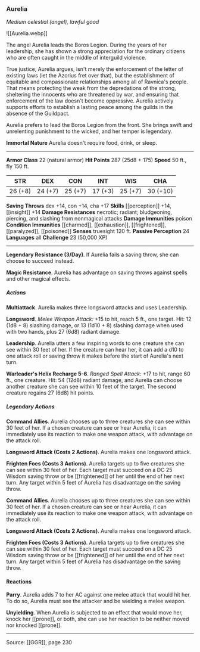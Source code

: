 ### Aurelia
_Medium celestial (angel), lawful good_

![[Aurelia.webp]]

The angel Aurelia leads the Boros Legion. During the years of her leadership, she has shown a strong appreciation for the ordinary citizens who are often caught in the middle of interguild violence.

True justice, Aurelia argues, isn't merely the enforcement of the letter of existing laws (let the Azorius fret over that), but the establishment of equitable and compassionate relationships among all of Ravnica's people. That means protecting the weak from the depredations of the strong, sheltering the innocents who are threatened by war, and ensuring that enforcement of the law doesn't become oppressive. Aurelia actively supports efforts to establish a lasting peace among the guilds in the absence of the Guildpact.

Aurelia prefers to lead the Boros Legion from the front. She brings swift and unrelenting punishment to the wicked, and her temper is legendary.

**Immortal Nature** Aurelia doesn't require food, drink, or sleep.







---

**Armor Class** 22 (natural armor)
**Hit Points** 287 (25d8 + 175)
**Speed** 50 ft., fly 150 ft.

| STR     | DEX     | CON     | INT     | WIS     | CHA     |
|---------|---------|---------|---------|---------|---------|
| 26 (+8) | 24 (+7) | 25 (+7) | 17 (+3) | 25 (+7) | 30 (+10) |

**Saving Throws** dex +14, con +14, cha +17
**Skills** [[perception]] +14, [[insight]] +14
**Damage Resistances** necrotic; radiant; bludgeoning, piercing, and slashing from nonmagical attacks
**Damage Immunities** poison
**Condition Immunities** [[charmed]], [[exhaustion]], [[frightened]], [[paralyzed]], [[poisoned]]
**Senses** truesight 120 ft.
**Passive Perception** 24
**Languages** all
**Challenge** 23 (50,000 XP)

---

**Legendary Resistance (3/Day)**. If Aurelia fails a saving throw, she can choose to succeed instead.

**Magic Resistance**. Aurelia has advantage on saving throws against spells and other magical effects.

##### Actions
**Multiattack**. Aurelia makes three longsword attacks and uses Leadership.

**Longsword**. _Melee Weapon Attack:_ +15 to hit, reach 5 ft., one target. Hit: 12 (1d8 + 8) slashing damage, or 13 (1d10 + 8) slashing damage when used with two hands, plus 27 (6d8) radiant damage.

**Leadership**. Aurelia utters a few inspiring words to one creature she can see within 30 feet of her. If the creature can hear her, it can add a d10 to one attack roll or saving throw it makes before the start of Aurelia's next turn.

**Warleader's Helix Recharge 5-6**. _Ranged Spell Attack:_ +17 to hit, range 60 ft., one creature. Hit: 54 (12d8) radiant damage, and Aurelia can choose another creature she can see within 10 feet of the target. The second creature regains 27 (6d8) hit points.

##### Legendary Actions
**Command Allies**. Aurelia chooses up to three creatures she can see within 30 feet of her. If a chosen creature can see or hear Aurelia, it can immediately use its reaction to make one weapon attack, with advantage on the attack roll.

**Longsword Attack (Costs 2 Actions)**. Aurelia makes one longsword attack.

**Frighten Foes (Costs 3 Actions)**. Aurelia targets up to five creatures she can see within 30 feet of her. Each target must succeed on a DC 25 Wisdom saving throw or be [[frightened]] of her until the end of her next turn. Any target within 5 feet of Aurelia has disadvantage on the saving throw.

**Command Allies**. Aurelia chooses up to three creatures she can see within 30 feet of her. If a chosen creature can see or hear Aurelia, it can immediately use its reaction to make one weapon attack, with advantage on the attack roll.

**Longsword Attack (Costs 2 Actions)**. Aurelia makes one longsword attack.

**Frighten Foes (Costs 3 Actions)**. Aurelia targets up to five creatures she can see within 30 feet of her. Each target must succeed on a DC 25 Wisdom saving throw or be [[frightened]] of her until the end of her next turn. Any target within 5 feet of Aurelia has disadvantage on the saving throw.

#### Reactions
**Parry**. Aurelia adds 7 to her AC against one melee attack that would hit her. To do so, Aurelia must see the attacker and be wielding a melee weapon.

**Unyielding**. When Aurelia is subjected to an effect that would move her, knock her [[prone]], or both, she can use her reaction to be neither moved nor knocked [[prone]].


---

Source: [[GGR]], page 230